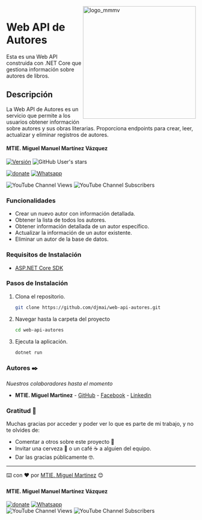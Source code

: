 <img width="300px" align="right" alt="logo_mmmv" src="https://mmartinezdev.com/wp-content/uploads/2023/05/cropped-Red-M-Letter-Mosaic-Logo-Template-2-100x62.png">

# Web API de Autores

Esta es una Web API construida con .NET Core que gestiona información sobre autores de libros.

## Descripción

La Web API de Autores es un servicio que permite a los usuarios obtener información sobre autores y sus obras literarias. Proporciona endpoints para crear, leer, actualizar y eliminar registros de autores.

#### MTIE. Miguel Manuel Martínez Vázquez

[![Versión](https://img.shields.io/badge/Versión-1.3.0-blue.svg)](https://github.com/djmai/WebAPIAutores-Net-Core/releases/tag/v1.3.0)  ![GitHub User's stars](https://img.shields.io/github/stars/djmai)

[![donate](https://www.paypalobjects.com/es_ES/i/btn/btn_donate_SM.gif)](https://paypal.me/IngMiguelMartinez?locale.x=es_XC)  [![Whatsapp](https://img.shields.io/badge/WhatsApp-25D366?style=for-the-badge&logo=whatsapp&logoColor=white)](https://wa.link/7trr5f)

![YouTube Channel Views](https://img.shields.io/youtube/channel/views/UCs-r-rohe5U2qoxI-m0QZIg) ![YouTube Channel Subscribers](https://img.shields.io/youtube/channel/subscribers/UCs-r-rohe5U2qoxI-m0QZIg)

### Funcionalidades

- Crear un nuevo autor con información detallada.
- Obtener la lista de todos los autores.
- Obtener información detallada de un autor específico.
- Actualizar la información de un autor existente.
- Eliminar un autor de la base de datos.

### Requisitos de Instalación

- [ASP.NET Core SDK](https://dotnet.microsoft.com/download/dotnet)

### Pasos de Instalación

1. Clona el repositorio.

   ```bash
   git clone https://github.com/djmai/web-api-autores.git
   ```

2. Navegar hasta la carpeta del proyecto

   ```bash
   cd web-api-autores
   ```

3. Ejecuta la aplicación.

   ```bash
   dotnet run
   ```


### Autores ✒️

_Nuestros colaboradores hasta el momento_

- **MTIE. Miguel Martinez** - [GitHub](https://github.com/djmai) - [Facebook](https://fb.com/mmmv8) - [Linkedin](https://linkedin.com/in/mmartinezdev)


### Gratitud 🎁

Muchas gracias por acceder y poder ver lo que es parte de mi trabajo, y no te olvides de:

- Comentar a otros sobre este proyecto 📢
- Invitar una cerveza 🍺 o un café ☕ a alguien del equipo.
- Dar las gracias públicamente 🤓.

---

⌨️ con ❤️ por [MTIE. Miguel Martinez](https://github.com/djmai) 😊

#### MTIE. Miguel Manuel Martínez Vázquez

[![donate](https://www.paypalobjects.com/es_ES/i/btn/btn_donate_SM.gif)](https://paypal.me/IngMiguelMartinez?locale.x=es_XC)  [![Whatsapp](https://img.shields.io/badge/WhatsApp-25D366?style=for-the-badge&logo=whatsapp&logoColor=white)](https://wa.link/7trr5f)  
![YouTube Channel Views](https://img.shields.io/youtube/channel/views/UCs-r-rohe5U2qoxI-m0QZIg) ![YouTube Channel Subscribers](https://img.shields.io/youtube/channel/subscribers/UCs-r-rohe5U2qoxI-m0QZIg)